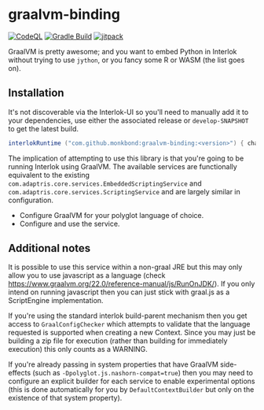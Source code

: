 # graalvm-binding

[![CodeQL](https://github.com/monkbond/graalvm-binding/actions/workflows/codeql-analysis.yml/badge.svg)](https://github.com/monkbond/graalvm-binding/actions/workflows/codeql-analysis.yml)
[![Gradle Build](https://github.com/monkbond/graalvm-binding/actions/workflows/gradle.yml/badge.svg)](https://github.com/monkbond/graalvm-binding/actions/workflows/gradle.yml)
[![jitpack](https://jitpack.io/v/monkbond/graalvm-binding.svg)](https://jitpack.io/#monkbond/graalvm-binding)

GraalVM is pretty awesome; and you want to embed Python in Interlok without trying to use `jython`, or you fancy some R or WASM (the list goes on).

## Installation

It's not discoverable via the Interlok-UI so you'll need to manually add it to your dependencies, use either the associated release or `develop-SNAPSHOT` to get the latest build.

```gradle
interlokRuntime ("com.github.monkbond:graalvm-binding:<version>") { changing=true }
```

The implication of attempting to use this library is that you're going to be running Interlok using GraalVM. The available services are functionally equivalent to the existing `com.adaptris.core.services.EmbeddedScriptingService` and `com.adaptris.core.services.ScriptingService` and are largely similar in configuration.

- Configure GraalVM for your polyglot language of choice.
- Configure and use the service.

## Additional notes

It is possible to use this service within a non-graal JRE but this may only allow you to use javascript as a language (check https://www.graalvm.org/22.0/reference-manual/js/RunOnJDK/). If you only intend on running javascript then you can just stick with graal.js as a ScriptEngine implementation.

If you're using the standard interlok build-parent mechanism then you get access to `GraalConfigChecker` which attempts to validate that the language requested is supported when creating a new Context. Since you may just be building a zip file for execution (rather than building for immediately execution) this only counts as a WARNING.

If you're already passing in system properties that have GraalVM side-effects (such as `-Dpolyglot.js.nashorn-compat=true`) then you may need to configure an explicit builder for each service to enable experimental options (this is done automatically for you by `DefaultContextBuilder` but only on the existence of that system property).
